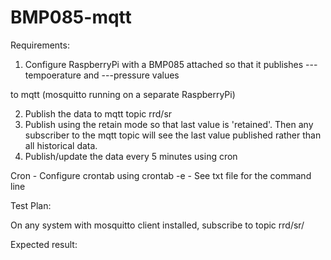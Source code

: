 # BMP085-mqtt

Requirements:  

1. Configure RaspberryPi with a BMP085 attached so that it publishes
---tempoerature and
---pressure values 

to mqtt (mosquitto running on a separate RaspberryPi)

2. Publish the data to mqtt topic rrd/sr
3. Publish using the retain mode so that last value is 'retained'. 
   Then any subscriber to the mqtt topic will see the last value published rather than all historical data.
4. Publish/update the data every 5 minutes using cron

Cron - Configure crontab using crontab -e - See txt file for the command line

Test Plan:

On any system with mosquitto client installed, subscribe to topic rrd/sr/

Expected result:






